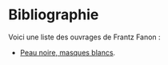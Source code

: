 <!-- TITLE: Frantz Fanon -->
<!-- SUBTITLE: Présentation de Frantz Fanon -->

# Bibliographie
Voici une liste des ouvrages de Frantz Fanon :
* [Peau noire, masques blancs](/ouvrage/a-classer/peau-noire-masques-blancs).